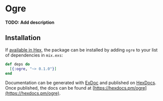 # Ogre

**TODO: Add description**

## Installation

If [available in Hex](https://hex.pm/docs/publish), the package can be installed
by adding `ogre` to your list of dependencies in `mix.exs`:

```elixir
def deps do
  [{:ogre, "~> 0.1.0"}]
end
```

Documentation can be generated with [ExDoc](https://github.com/elixir-lang/ex_doc)
and published on [HexDocs](https://hexdocs.pm). Once published, the docs can
be found at [https://hexdocs.pm/ogre](https://hexdocs.pm/ogre).


